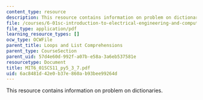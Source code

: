 ```yaml
---
content_type: resource
description: This resource contains information on problem on dictionaries.
file: /courses/6-01sc-introduction-to-electrical-engineering-and-computer-science-i-spring-2011/6ac8481d42e0b37e860ab93bee99264d_MIT6_01SCS11_py5_3_7.pdf
file_type: application/pdf
learning_resource_types: []
ocw_type: OCWFile
parent_title: Loops and List Comprehensions
parent_type: CourseSection
parent_uid: 57d4e60d-992f-a07b-e58a-3a6eb537581e
resourcetype: Document
title: MIT6_01SCS11_py5_3_7.pdf
uid: 6ac8481d-42e0-b37e-860a-b93bee99264d
---
```

This resource contains information on problem on dictionaries.

